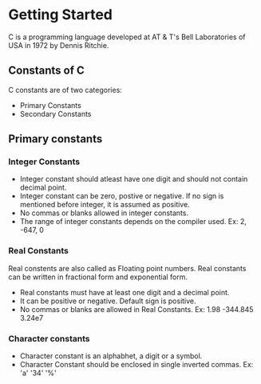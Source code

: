 # Getting Started
C is a programming language developed at AT & T's Bell Laboratories of USA in 1972 by Dennis Ritchie.
## Constants of C
C constants are of two categories:
* Primary Constants
* Secondary Constants
## Primary constants
### Integer Constants
* Integer constant should atleast have one digit and should not contain decimal point.
* Integer constant can be zero, postive or negative. If no sign is mentioned before integer, it is assumed as positive.
* No commas or blanks allowed in integer constants.
* The range of integer constants depends on the compiler used.
   Ex: 2, -647, 0
### Real Constants
Real constents are also called as Floating point numbers. Real constants can be written in fractional form and exponential form.
* Real constants must have at least one digit and a decimal point.
* It can be positive or negative. Default sign is positive.
* No commas or blanks are allowed in Real Constants.
   Ex: 1.98 -344.845 3.24e7
### Character constants 
* Character constant is an alphabhet, a digit or a symbol.
* Character Constant should be enclosed in single inverted commas.
   Ex: 'a' '34' '%'
